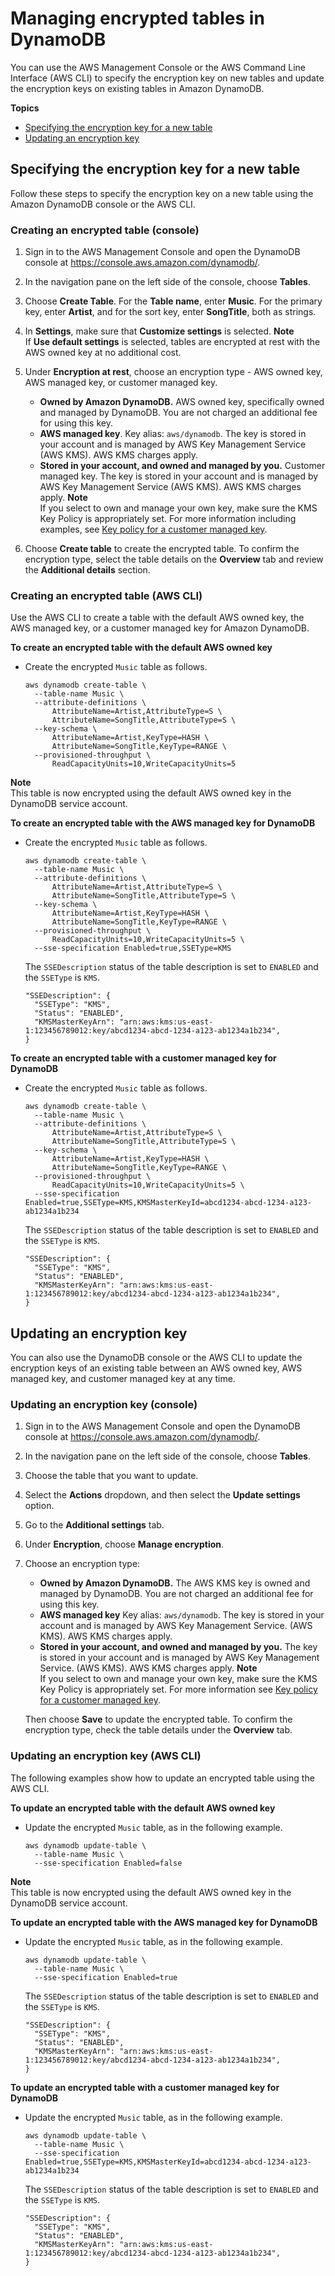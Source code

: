 # Managing encrypted tables in DynamoDB<a name="encryption.tutorial"></a>

You can use the AWS Management Console or the AWS Command Line Interface \(AWS CLI\) to specify the encryption key on new tables and update the encryption keys on existing tables in Amazon DynamoDB\.

**Topics**
+ [Specifying the encryption key for a new table](#encryption.tutorial-creating)
+ [Updating an encryption key](#encryption.tutorial-update)

## Specifying the encryption key for a new table<a name="encryption.tutorial-creating"></a>

Follow these steps to specify the encryption key on a new table using the Amazon DynamoDB console or the AWS CLI\.

### Creating an encrypted table \(console\)<a name="encryption.tutorial-console"></a>

1. Sign in to the AWS Management Console and open the DynamoDB console at [https://console\.aws\.amazon\.com/dynamodb/](https://console.aws.amazon.com/dynamodb/)\.

1.  In the navigation pane on the left side of the console, choose **Tables**\.

1. Choose **Create Table**\. For the **Table name**, enter **Music**\. For the primary key, enter **Artist**, and for the sort key, enter **SongTitle**, both as strings\.

1. In **Settings**, make sure that **Customize settings** is selected\.
**Note**  
If **Use default settings** is selected, tables are encrypted at rest with the AWS owned key at no additional cost\.

1. Under **Encryption at rest**, choose an encryption type \- AWS owned key, AWS managed key, or customer managed key\.
   +  **Owned by Amazon DynamoDB\.** AWS owned key, specifically owned and managed by DynamoDB\. You are not charged an additional fee for using this key\.
   + **AWS managed key**\. Key alias: `aws/dynamodb`\. The key is stored in your account and is managed by AWS Key Management Service \(AWS KMS\)\. AWS KMS charges apply\.
   +  **Stored in your account, and owned and managed by you\.** Customer managed key\. The key is stored in your account and is managed by AWS Key Management Service \(AWS KMS\)\. AWS KMS charges apply\.
**Note**  
If you select to own and manage your own key, make sure the KMS Key Policy is appropriately set\. For more information including examples, see [ Key policy for a customer managed key](https://docs.aws.amazon.com/kms/latest/developerguide/services-dynamodb.html#dynamodb-customer-cmk-policy)\.

1. Choose **Create table** to create the encrypted table\. To confirm the encryption type, select the table details on the **Overview** tab and review the **Additional details** section\.

### Creating an encrypted table \(AWS CLI\)<a name="encryption.tutorial-cli"></a>

Use the AWS CLI to create a table with the default AWS owned key, the AWS managed key, or a customer managed key for Amazon DynamoDB\.

**To create an encrypted table with the default AWS owned key**
+ Create the encrypted `Music` table as follows\.

  ```
  aws dynamodb create-table \
    --table-name Music \
    --attribute-definitions \
        AttributeName=Artist,AttributeType=S \
        AttributeName=SongTitle,AttributeType=S \
    --key-schema \
        AttributeName=Artist,KeyType=HASH \
        AttributeName=SongTitle,KeyType=RANGE \
    --provisioned-throughput \
        ReadCapacityUnits=10,WriteCapacityUnits=5
  ```
**Note**  
This table is now encrypted using the default AWS owned key in the DynamoDB service account\.

**To create an encrypted table with the AWS managed key for DynamoDB**
+ Create the encrypted `Music` table as follows\.

  ```
  aws dynamodb create-table \
    --table-name Music \
    --attribute-definitions \
        AttributeName=Artist,AttributeType=S \
        AttributeName=SongTitle,AttributeType=S \
    --key-schema \
        AttributeName=Artist,KeyType=HASH \
        AttributeName=SongTitle,KeyType=RANGE \
    --provisioned-throughput \
        ReadCapacityUnits=10,WriteCapacityUnits=5 \
    --sse-specification Enabled=true,SSEType=KMS
  ```

   The `SSEDescription` status of the table description is set to `ENABLED` and the `SSEType` is `KMS`\. 

  ```
  "SSEDescription": {
    "SSEType": "KMS",
    "Status": "ENABLED",
    "KMSMasterKeyArn": "arn:aws:kms:us-east-1:123456789012:key/abcd1234-abcd-1234-a123-ab1234a1b234",
  }
  ```

**To create an encrypted table with a customer managed key for DynamoDB**
+ Create the encrypted `Music` table as follows\.

  ```
  aws dynamodb create-table \
    --table-name Music \
    --attribute-definitions \
        AttributeName=Artist,AttributeType=S \
        AttributeName=SongTitle,AttributeType=S \
    --key-schema \
        AttributeName=Artist,KeyType=HASH \
        AttributeName=SongTitle,KeyType=RANGE \
    --provisioned-throughput \
        ReadCapacityUnits=10,WriteCapacityUnits=5 \
    --sse-specification Enabled=true,SSEType=KMS,KMSMasterKeyId=abcd1234-abcd-1234-a123-ab1234a1b234
  ```

   The `SSEDescription` status of the table description is set to `ENABLED` and the `SSEType` is `KMS`\.

  ```
  "SSEDescription": {
    "SSEType": "KMS",
    "Status": "ENABLED",
    "KMSMasterKeyArn": "arn:aws:kms:us-east-1:123456789012:key/abcd1234-abcd-1234-a123-ab1234a1b234",
  }
  ```

## Updating an encryption key<a name="encryption.tutorial-update"></a>

You can also use the DynamoDB console or the AWS CLI to update the encryption keys of an existing table between an AWS owned key, AWS managed key, and customer managed key at any time\.

### Updating an encryption key \(console\)<a name="encryption.tutorial-update-console"></a>

1. Sign in to the AWS Management Console and open the DynamoDB console at [https://console\.aws\.amazon\.com/dynamodb/](https://console.aws.amazon.com/dynamodb/)\.

1.  In the navigation pane on the left side of the console, choose **Tables**\.

1. Choose the table that you want to update\.

1. Select the **Actions** dropdown, and then select the **Update settings** option\.

1. Go to the **Additional settings** tab\.

1. Under **Encryption**, choose **Manage encryption**\.

1. Choose an encryption type:
   +  **Owned by Amazon DynamoDB\.** The AWS KMS key is owned and managed by DynamoDB\. You are not charged an additional fee for using this key\.
   + **AWS managed key** Key alias: `aws/dynamodb`\. The key is stored in your account and is managed by AWS Key Management Service\. \(AWS KMS\)\. AWS KMS charges apply\.
   +  **Stored in your account, and owned and managed by you\.** The key is stored in your account and is managed by AWS Key Management Service\. \(AWS KMS\)\. AWS KMS charges apply\.
**Note**  
If you select to own and manage your own key, make sure the KMS Key Policy is appropriately set\. For more information see [ Key policy for a customer managed key](https://docs.aws.amazon.com/kms/latest/developerguide/services-dynamodb.html#dynamodb-customer-cmk-policy)\.

   Then choose **Save** to update the encrypted table\. To confirm the encryption type, check the table details under the **Overview** tab\.

### Updating an encryption key \(AWS CLI\)<a name="encryption.tutorial-update-cli"></a>

The following examples show how to update an encrypted table using the AWS CLI\.

**To update an encrypted table with the default AWS owned key**
+ Update the encrypted `Music` table, as in the following example\.

  ```
  aws dynamodb update-table \
    --table-name Music \
    --sse-specification Enabled=false
  ```
**Note**  
This table is now encrypted using the default AWS owned key in the DynamoDB service account\.

**To update an encrypted table with the AWS managed key for DynamoDB**
+ Update the encrypted `Music` table, as in the following example\.

  ```
  aws dynamodb update-table \
    --table-name Music \
    --sse-specification Enabled=true
  ```

   The `SSEDescription` status of the table description is set to `ENABLED` and the `SSEType` is `KMS`\.

  ```
  "SSEDescription": {
    "SSEType": "KMS",
    "Status": "ENABLED",
    "KMSMasterKeyArn": "arn:aws:kms:us-east-1:123456789012:key/abcd1234-abcd-1234-a123-ab1234a1b234",
  }
  ```

**To update an encrypted table with a customer managed key for DynamoDB**
+ Update the encrypted `Music` table, as in the following example\.

  ```
  aws dynamodb update-table \
    --table-name Music \
    --sse-specification Enabled=true,SSEType=KMS,KMSMasterKeyId=abcd1234-abcd-1234-a123-ab1234a1b234
  ```

   The `SSEDescription` status of the table description is set to `ENABLED` and the `SSEType` is `KMS`\. 

  ```
  "SSEDescription": {
    "SSEType": "KMS",
    "Status": "ENABLED",
    "KMSMasterKeyArn": "arn:aws:kms:us-east-1:123456789012:key/abcd1234-abcd-1234-a123-ab1234a1b234",
  }
  ```